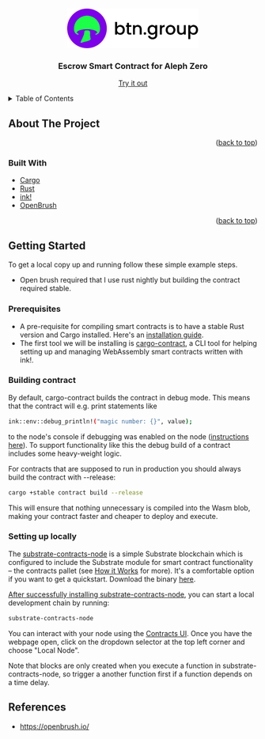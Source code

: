 <!-- PROJECT LOGO -->
<br />
<div align="center">
  <a href="https://github.com/btn-group">
    <img src="images/logo.png" alt="Logo" height="80">
  </a>

  <h3 align="center">Escrow Smart Contract for Aleph Zero</h3>
  <p align="center">
    <a href="https://btn-group-hackathon.herokuapp.com/" target="_blank">Try it out</a>
  </p>
</div>

<!-- TABLE OF CONTENTS -->
<details>
  <summary>Table of Contents</summary>
  <ol>
    <li>
      <a href="#about-the-project">About The Project</a>
      <ul>
        <li><a href="#built-with">Built With</a></li>
      </ul>
    </li>
    <li>
      <a href="#getting-started">Getting Started</a>
      <ul>
        <li><a href="#prerequisites">Prerequisites</a></li>
        <li><a href="#setting-up-locally">Setting up locally</a></li>
      </ul>
    </li>
  </ol>
</details>

<!-- ABOUT THE PROJECT -->
## About The Project

<p align="right">(<a href="#top">back to top</a>)</p>

### Built With

* [Cargo](https://doc.rust-lang.org/cargo/)
* [Rust](https://www.rust-lang.org/)
* [ink!](https://use.ink/)
* [OpenBrush](https://openbrush.io/)

<p align="right">(<a href="#top">back to top</a>)</p>

<!-- GETTING STARTED -->
## Getting Started

To get a local copy up and running follow these simple example steps.

* Open brush required that I use rust nightly but building the contract required stable.

### Prerequisites

* A pre-requisite for compiling smart contracts is to have a stable Rust version and Cargo installed. Here's an [installation guide](https://doc.rust-lang.org/cargo/getting-started/installation.html).
* The first tool we will be installing is [cargo-contract](https://github.com/paritytech/cargo-contract), a CLI tool for helping setting up and managing WebAssembly smart contracts written with ink!.

### Building contract

By default, cargo-contract builds the contract in debug mode. This means that the contract will e.g. print statements like

```sh
ink::env::debug_println!("magic number: {}", value);
```
to the node's console if debugging was enabled on the node ([instructions here](https://use.ink/faq#how-do-i-print-something-to-the-console-from-the-runtime)). To support functionality like this the debug build of a contract includes some heavy-weight logic.

For contracts that are supposed to run in production you should always build the contract with --release:
```sh
cargo +stable contract build --release
```
This will ensure that nothing unnecessary is compiled into the Wasm blob, making your contract faster and cheaper to deploy and execute.

### Setting up locally

The [substrate-contracts-node](https://github.com/paritytech/substrate-contracts-node) is a simple Substrate blockchain which is configured to include the Substrate module for smart contract functionality – the contracts pallet (see [How it Works](https://use.ink/how-it-works) for more). It's a comfortable option if you want to get a quickstart. Download the binary [here](https://github.com/paritytech/substrate-contracts-node/releases).

[After successfully installing substrate-contracts-node](https://use.ink/getting-started/setup#installing-the-substrate-smart-contracts-node), you can start a local development chain by running:

```sh
substrate-contracts-node
```

You can interact with your node using the [Contracts UI](https://contracts-ui.substrate.io/). Once you have the webpage open, click on the dropdown selector at the top left corner and choose "Local Node".

Note that blocks are only created when you execute a function in substrate-contracts-node, so trigger a another function first if a function depends on a time delay.

## References

- https://openbrush.io/
